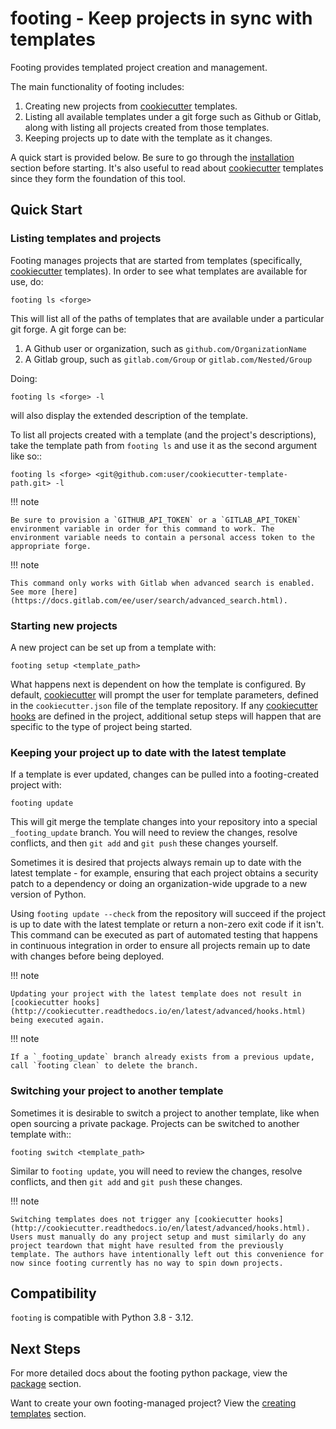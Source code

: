 # footing - Keep projects in sync with templates

Footing provides templated project creation and management.

The main functionality of footing includes:

1. Creating new projects from [cookiecutter](https://cookiecutter.readthedocs.io/en/latest/) templates.
2. Listing all available templates under a git forge such as Github or Gitlab, along with listing all projects created from those templates.
3. Keeping projects up to date with the template as it changes.

A quick start is provided below. Be sure to go through the [installation](installation.md) section before starting. It's also useful to read about [cookiecutter](https://cookiecutter.readthedocs.io/en/latest/) templates since they form the foundation of this tool.

## Quick Start

### Listing templates and projects

Footing manages projects that are started from templates (specifically, [cookiecutter](https://cookiecutter.readthedocs.io/en/latest/) templates). In order to see what templates are available for use, do:

    footing ls <forge>

This will list all of the paths of templates that are available under a particular git forge. A git forge can be:

1. A Github user or organization, such as `github.com/OrganizationName`
2. A Gitlab group, such as `gitlab.com/Group` or `gitlab.com/Nested/Group`

Doing:

    footing ls <forge> -l

will also display the extended description of the template.

To list all projects created with a template (and the project's descriptions), take the template path from `footing ls` and use it as the second argument like so::

    footing ls <forge> <git@github.com:user/cookiecutter-template-path.git> -l

!!! note

    Be sure to provision a `GITHUB_API_TOKEN` or a `GITLAB_API_TOKEN` environment variable in order for this command to work. The environment variable needs to contain a personal access token to the appropriate forge.

!!! note

    This command only works with Gitlab when advanced search is enabled. See more [here](https://docs.gitlab.com/ee/user/search/advanced_search.html).

### Starting new projects

A new project can be set up from a template with:

    footing setup <template_path>

What happens next is dependent on how the template is configured. By default, [cookiecutter](https://cookiecutter.readthedocs.io/en/latest/) will prompt the user for template parameters, defined in the `cookiecutter.json` file of the template repository. If any [cookiecutter hooks](http://cookiecutter.readthedocs.io/en/latest/advanced/hooks.html) are defined in the project, additional setup steps will happen that are specific to the type of project being started.

### Keeping your project up to date with the latest template

If a template is ever updated, changes can be pulled into a footing-created project with:

    footing update

This will git merge the template changes into your repository into a special `_footing_update` branch. You will need to review the changes, resolve conflicts, and then `git add` and `git push` these changes yourself.

Sometimes it is desired that projects always remain up to date with the latest template - for example, ensuring that each project obtains a security patch to a dependency or doing an organization-wide upgrade to a new version of Python.

Using `footing update --check` from the repository will succeed if the project is up to date with the latest template or return a non-zero exit code if it isn't. This command can be executed as part of automated testing that happens in continuous integration in order to ensure all projects remain up to date with changes before being deployed.

!!! note

	Updating your project with the latest template does not result in [cookiecutter hooks](http://cookiecutter.readthedocs.io/en/latest/advanced/hooks.html) being executed again.

!!! note

    If a `_footing_update` branch already exists from a previous update, call `footing clean` to delete the branch.

### Switching your project to another template

Sometimes it is desirable to switch a project to another template, like when open sourcing a private package. Projects can be switched to another template with::

	footing switch <template_path>

Similar to `footing update`, you will need to review the changes, resolve conflicts, and then `git add` and `git push` these changes.

!!! note

    Switching templates does not trigger any [cookiecutter hooks](http://cookiecutter.readthedocs.io/en/latest/advanced/hooks.html). Users must manually do any project setup and must similarly do any project teardown that might have resulted from the previously template. The authors have intentionally left out this convenience for now since footing currently has no way to spin down projects.


## Compatibility

`footing` is compatible with Python 3.8 - 3.12.

## Next Steps

For more detailed docs about the footing python package, view the [package](package.md) section.

Want to create your own footing-managed project? View the [creating templates](creating_templates.md) section.
